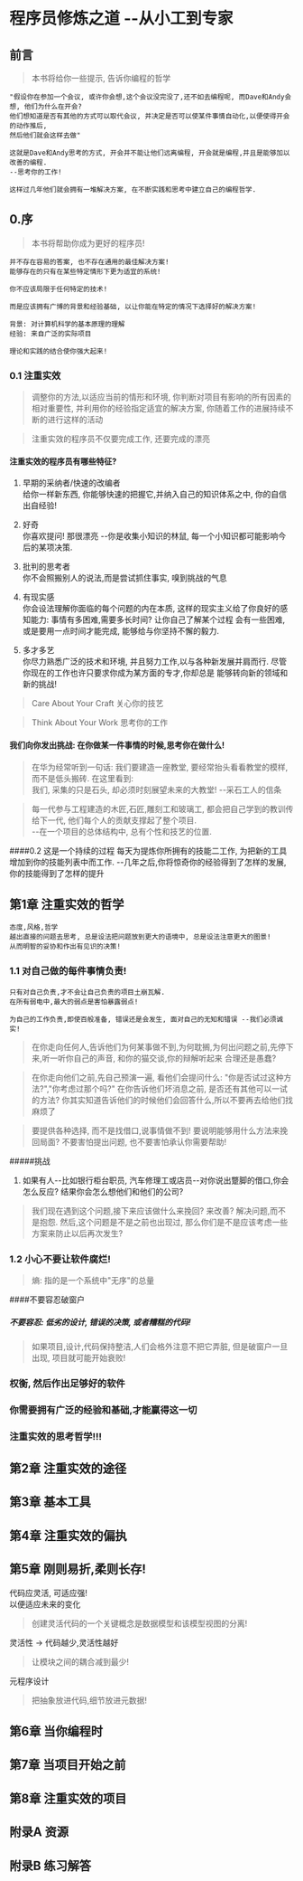 # 程序员修炼之道  --从小工到专家

## 前言
> 本书将给你一些提示, 告诉你编程的哲学
    
    "假设你在参加一个会议, 或许你会想,这个会议没完没了,还不如去编程呢, 而Dave和Andy会想, 他们为什么在开会?   
    他们想知道是否有其他的方式可以取代会议, 并决定是否可以使某件事情自动化,以便使得开会的动作推后, 
    然后他们就会这样去做"
    
    这就是Dave和Andy思考的方式, 开会并不能让他们远离编程, 开会就是编程,并且是能够加以改善的编程.
    --思考你的工作!
    
    这样过几年他们就会拥有一堆解决方案, 在不断实践和思考中建立自己的编程哲学.
    
## 0.序
> 本书将帮助你成为更好的程序员!
    
    并不存在容易的答案, 也不存在通用的最佳解决方案!
    能够存在的只有在某些特定情形下更为适宜的系统!
    
    你不应该局限于任何特定的技术!
    
    而是应该拥有广博的背景和经验基础, 以让你能在特定的情况下选择好的解决方案!
    
    背景: 对计算机科学的基本原理的理解
    经验: 来自广泛的实际项目
    
    理论和实践的结合使你强大起来!
    
### 0.1 注重实效  
> 调整你的方法,以适应当前的情形和环境, 你判断对项目有影响的所有因素的相对重要性, 并利用你的经验指定适宜的解决方案,
你随着工作的进展持续不断的进行这样的活动 

> 注重实效的程序员不仅要完成工作, 还要完成的漂亮

#### 注重实效的程序员有哪些特征?
1. 早期的采纳者/快速的改编者  
    给你一样新东西, 你能够快速的把握它,并纳入自己的知识体系之中, 你的自信出自经验!
    
2. 好奇  
    你喜欢提问! 那很漂亮 --你是收集小知识的林鼠, 每一个小知识都可能影响今后的某项决策.

3. 批判的思考者  
    你不会照搬别人的说法,而是尝试抓住事实, 嗅到挑战的气息

4. 有现实感  
    你会设法理解你面临的每个问题的内在本质, 这样的现实主义给了你良好的感知能力: 事情有多困难,需要多长时间?  让你自己了解某个过程
    会有一些困难, 或是要用一点时间才能完成, 能够给与你坚持不懈的毅力.
    
5. 多才多艺  
    你尽力熟悉广泛的技术和环境, 并且努力工作,以与各种新发展并肩而行. 尽管你现在的工作也许只要求你成为某方面的专才,你却总是
    能够转向新的领域和新的挑战!
    
> Care About Your Craft 关心你的技艺

> Think About Your Work 思考你的工作

#### 我们向你发出挑战: 在你做某一件事情的时候,思考你在做什么!
> 在华为经常听到一句话: 我们要建造一座教堂, 要经常抬头看看教堂的模样,而不是低头搬砖. 
在这里看到:  
  我们, 采集的只是石头, 却必须时刻展望未来的大教堂!  --采石工人的信条

> 每一代参与工程建造的木匠,石匠,雕刻工和玻璃工, 都会把自己学到的教训传给下一代, 他们每个人的贡献支撑起了整个项目.  
--在一个项目的总体结构中, 总有个性和技艺的位置.

####0.2 这是一个持续的过程
    每天为提炼你所拥有的技能二工作, 为把新的工具增加到你的技能列表中而工作.
    --几年之后,你将惊奇你的经验得到了怎样的发展, 你的技能得到了怎样的提升
    
## 第1章 注重实效的哲学
    态度,风格,哲学  
    越出直接的问题去思考, 总是设法把问题放到更大的语境中, 总是设法注意更大的图景!  
    从而明智的妥协和作出有见识的决策!
    
### 1.1 对自己做的每件事情负责!  
    只有对自己负责,才不会让自己负责的项目土崩瓦解.
    在所有弱电中,最大的弱点是害怕暴露弱点!
    
    为自己的工作负责,即使百般准备, 错误还是会发生, 面对自己的无知和错误 --我们必须诚实!

> 在你走向任何人,告诉他们为何某事做不到,为何耽搁,为何出问题之前,先停下来,听一听你自己的声音, 和你的猫交谈,你的辩解听起来
合理还是愚蠢?

> 在你走向他们之前,先自己预演一遍, 看他们会提问什么: "你是否试过这种方法?","你考虑过那个吗?" 在你告诉他们坏消息之前,
是否还有其他可以一试的方法? 你其实知道告诉他们的时候他们会回答什么,所以不要再去给他们找麻烦了

> 要提供各种选择, 而不是找借口,说事情做不到! 要说明能够用什么方法来挽回局面? 
> 不要害怕提出问题, 也不要害怕承认你需要帮助!

#####挑战
1. 如果有人--比如银行柜台职员, 汽车修理工或店员--对你说出蹩脚的借口,你会怎么反应? 结果你会怎么想他们和他们的公司?
> 我们现在遇到这个问题,接下来应该做什么来挽回? 来改善?  解决问题,而不是抱怨. 
然后,这个问题是不是之前也出现过, 那么你们是不是应该考虑一些
方案来防止以后再次发生? 

### 1.2 小心不要让软件腐烂!
> 熵: 指的是一个系统中"无序"的总量

####不要容忍破窗户
##### 不要容忍: 低劣的设计, 错误的决策, 或者糟糕的代码!
> 如果项目,设计,代码保持整洁,人们会格外注意不把它弄脏, 但是破窗户一旦出现, 项目就可能开始衰败!

    
### 权衡, 然后作出足够好的软件

### 你需要拥有广泛的经验和基础,才能赢得这一切

### 注重实效的思考哲学!!!




## 第2章 注重实效的途径

## 第3章 基本工具

## 第4章 注重实效的偏执

## 第5章 刚则易折,柔则长存!
代码应灵活, 可适应强!  
以便适应未来的变化

> 创建灵活代码的一个关键概念是数据模型和该模型视图的分离!

灵活性 -> 代码越少,灵活性越好
> 让模块之间的耦合减到最少!

元程序设计
> 把抽象放进代码,细节放进元数据! 

## 第6章 当你编程时

## 第7章 当项目开始之前

## 第8章 注重实效的项目

## 附录A 资源

## 附录B 练习解答